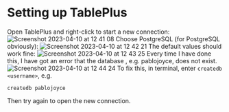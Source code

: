# Setting up TablePlus

Open TablePlus and right-click to start a  new connection:
![Screenshot 2023-04-10 at 12 41 08](https://user-images.githubusercontent.com/19639889/232344318-031eb043-8680-4497-a493-af40b1be9760.png)
Choose PostgreSQL (for PostgreSQL obviously):
![Screenshot 2023-04-10 at 12 42 21](https://user-images.githubusercontent.com/19639889/232344348-48a468a1-f0c6-4f5e-acc8-4b8e5b265225.png)
The default values should work fine:
![Screenshot 2023-04-10 at 12 43 25](https://user-images.githubusercontent.com/19639889/232344406-6b6fecb3-ffef-4381-b8be-b275aaae5138.png)
Every time I have done this, I have got an error that the database <username>, e.g. pablojoyce, does not exist. 
![Screenshot 2023-04-10 at 12 44 24](https://user-images.githubusercontent.com/19639889/232344420-52a19ec8-b302-44b0-a350-b94d7ac100c2.png)
To fix this, in terminal, enter `createdb <username>`, e.g. 
```
createdb pablojoyce
```
Then try again to open the new connection.

